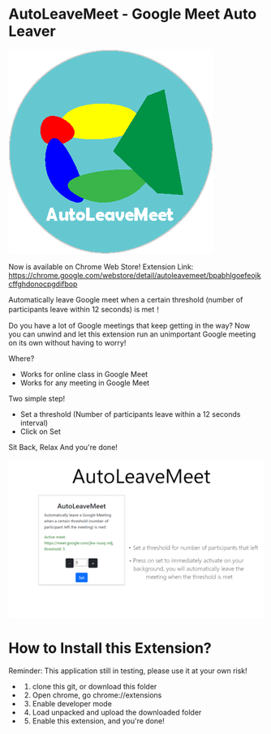 # AutoLeaveMeet - Google Meet Auto Leaver
![alt text](https://github.com/jyan212/AutoLeaveMeet/blob/master/img/alm-128.png)

Now is available on Chrome Web Store! 
Extension Link: https://chrome.google.com/webstore/detail/autoleavemeet/bpabhlgoefeojkcffghdonocpgdifbop

Automatically leave Google meet when a certain threshold (number of participants leave within 12 seconds) is met！

Do you have a lot of Google meetings that keep getting in the way?
Now you can unwind and let this extension run an unimportant Google meeting on its own without having to worry!

Where? 
- Works for online class in Google Meet
-  Works for any meeting in Google Meet

Two simple step!
- Set a threshold (Number of participants leave within a 12 seconds interval)
- Click on Set

Sit Back, Relax And you're done!

![alt text](https://github.com/jyan212/AutoLeaveMeet/blob/master/img/alm-screenshot.png?raw=true)


# How to Install this Extension? 
Reminder: This application still in testing, please use it at your own risk!

- 1) clone this git, or download this folder
- 2) Open chrome, go chrome://extensions
- 3) Enable developer mode
- 4) Load unpacked and upload the downloaded folder
- 5) Enable this extension, and you're done!
